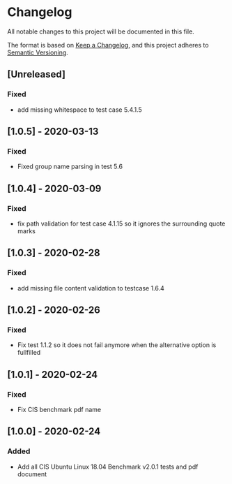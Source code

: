 # Changelog
All notable changes to this project will be documented in this file.

The format is based on [Keep a Changelog](https://keepachangelog.com/en/1.0.0/),
and this project adheres to [Semantic Versioning](https://semver.org/spec/v2.0.0.html).

## [Unreleased]

### Fixed
- add missing whitespace to test case 5.4.1.5

## [1.0.5] - 2020-03-13
### Fixed
- Fixed group name parsing in test 5.6

## [1.0.4] - 2020-03-09
### Fixed
- fix path validation for test case 4.1.15 so it ignores the surrounding quote marks

## [1.0.3] - 2020-02-28
### Fixed
- add missing file content validation to testcase 1.6.4

## [1.0.2] - 2020-02-26
### Fixed
- Fix test 1.1.2 so it does not fail anymore when the alternative option is fullfilled

## [1.0.1] - 2020-02-24
### Fixed
- Fix CIS benchmark pdf name

## [1.0.0] - 2020-02-24
### Added
- Add all CIS Ubuntu Linux 18.04 Benchmark v2.0.1 tests and pdf document

